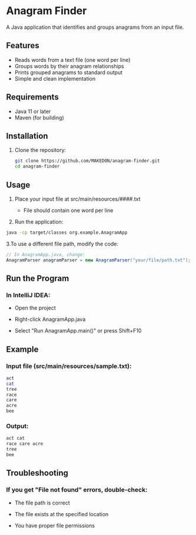 # Anagram Finder

A Java application that identifies and groups anagrams from an input file.

## Features

- Reads words from a text file (one word per line)
- Groups words by their anagram relationships
- Prints grouped anagrams to standard output
- Simple and clean implementation

## Requirements

- Java 11 or later
- Maven (for building)

## Installation

1. Clone the repository:
   ```bash
   git clone https://github.com/MAKED0N/anagram-finder.git
   cd anagram-finder

## Usage
1. Place your input file at src/main/resources/####.txt
   - File should contain one word per line
   
2. Run the application:
```bash
java -cp target/classes org.example.AnagramApp
````

3.To use a different file path, modify the code:
```java
// In AnagramApp.java, change:
AnagramParser anagramParser = new AnagramParser("your/file/path.txt");
```
## Run the Program
### In IntelliJ IDEA:
- Open the project

- Right-click AnagramApp.java

- Select "Run AnagramApp.main()" or press Shift+F10

## Example
### Input file (src/main/resources/sample.txt):
```bash
act
cat
tree
race
care
acre
bee
```
### Output:
```bash
act cat
race care acre
tree
bee
```

## Troubleshooting
### If you get "File not found" errors, double-check:

- The file path is correct

- The file exists at the specified location

- You have proper file permissions